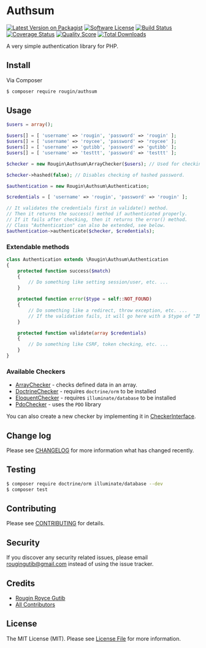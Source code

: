 # Authsum

[![Latest Version on Packagist][ico-version]][link-packagist]
[![Software License][ico-license]](LICENSE.md)
[![Build Status][ico-travis]][link-travis]
[![Coverage Status][ico-scrutinizer]][link-scrutinizer]
[![Quality Score][ico-code-quality]][link-code-quality]
[![Total Downloads][ico-downloads]][link-downloads]

A very simple authentication library for PHP.

## Install

Via Composer

``` bash
$ composer require rougin/authsum
```

## Usage

``` php
$users = array();

$users[] = [ 'username' => 'rougin', 'password' => 'rougin' ];
$users[] = [ 'username' => 'roycee', 'password' => 'roycee' ];
$users[] = [ 'username' => 'gutibb', 'password' => 'gutibb' ];
$users[] = [ 'username' => 'testtt', 'password' => 'testtt' ];

$checker = new Rougin\Authsum\ArrayChecker($users); // Used for checking the data.

$checker->hashed(false); // Disables checking of hashed password.

$authentication = new Rougin\Authsum\Authentication;

$credentials = [ 'username' => 'rougin', 'password' => 'rougin' ];

// It validates the credentials first in validate() method.
// Then it returns the success() method if authenticated properly.
// If it fails after checking, then it returns the error() method.
// Class "Authentication" can also be extended, see below.
$authentication->authenticate($checker, $credentials);
```

### Extendable methods

``` php
class Authentication extends \Rougin\Authsum\Authentication
{
    protected function success($match)
    {
        // Do something like setting session/user, etc. ...
    }

    protected function error($type = self::NOT_FOUND)
    {
        // Do something like a redirect, throw exception, etc. ...
        // If the validation fails, it will go here with a $type of "INVALID"
    }

    protected function validate(array $credentials)
    {
        // Do something like CSRF, token checking, etc. ...
    }
}
```

### Available Checkers

* [ArrayChecker](src/Checker/ArrayChecker.php) - checks defined data in an array.
* [DoctrineChecker](src/Checker/DoctrineChecker.php) - requires `doctrine/orm` to be installed
* [EloquentChecker](src/Checker/EloquentChecker.php) - requires `illuminate/database` to be installed
* [PdoChecker](src/Checker/PdoChecker.php) - uses the `PDO` library

You can also create a new checker by implementing it in [CheckerInterface](src/Checker/CheckerInterface.php).

## Change log

Please see [CHANGELOG](CHANGELOG.md) for more information what has changed recently.

## Testing

``` bash
$ composer require doctrine/orm illuminate/database --dev
$ composer test
```

## Contributing

Please see [CONTRIBUTING](CONTRIBUTING.md) for details.

## Security

If you discover any security related issues, please email rougingutib@gmail.com instead of using the issue tracker.

## Credits

- [Rougin Royce Gutib][link-author]
- [All Contributors][link-contributors]

## License

The MIT License (MIT). Please see [License File](LICENSE.md) for more information.

[ico-version]: https://img.shields.io/packagist/v/rougin/authsum.svg?style=flat-square
[ico-license]: https://img.shields.io/badge/license-MIT-brightgreen.svg?style=flat-square
[ico-travis]: https://img.shields.io/travis/rougin/authsum/master.svg?style=flat-square
[ico-scrutinizer]: https://img.shields.io/scrutinizer/coverage/g/rougin/authsum.svg?style=flat-square
[ico-code-quality]: https://img.shields.io/scrutinizer/g/rougin/authsum.svg?style=flat-square
[ico-downloads]: https://img.shields.io/packagist/dt/rougin/authsum.svg?style=flat-square

[link-packagist]: https://packagist.org/packages/rougin/authsum
[link-travis]: https://travis-ci.org/rougin/authsum
[link-scrutinizer]: https://scrutinizer-ci.com/g/rougin/authsum/code-structure
[link-code-quality]: https://scrutinizer-ci.com/g/rougin/authsum
[link-downloads]: https://packagist.org/packages/rougin/authsum
[link-author]: https://github.com/rougin
[link-contributors]: ../../contributors
